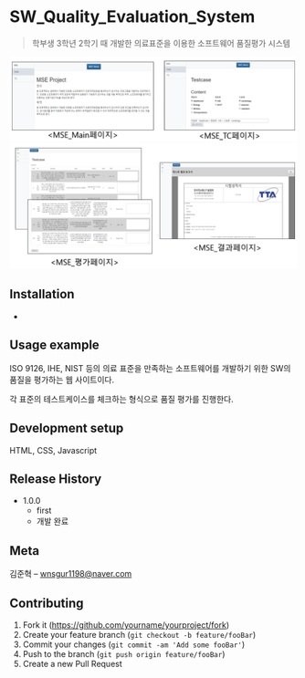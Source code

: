 # SW_Quality_Evaluation_System
> 학부생 3학년 2학기 때 개발한 의료표준을 이용한 소프트웨어 품질평가 시스템

![](readme-img/header.png)
![](readme-img/header2.png)

## Installation

-

## Usage example

ISO 9126, IHE, NIST 등의 의료 표준을 만족하는 소프트웨어를 개발하기 위한 SW의 품질을 평가하는 웹 사이트이다.

각 표준의 테스트케이스를 체크하는 형식으로 품질 평가를 진행한다.

## Development setup

HTML, CSS, Javascript

## Release History

* 1.0.0
    * first
    * 개발 완료

## Meta

김준혁 – wnsgur1198@naver.com

## Contributing

1. Fork it (<https://github.com/yourname/yourproject/fork>)
2. Create your feature branch (`git checkout -b feature/fooBar`)
3. Commit your changes (`git commit -am 'Add some fooBar'`)
4. Push to the branch (`git push origin feature/fooBar`)
5. Create a new Pull Request

<!-- Markdown link & img dfn's -->
